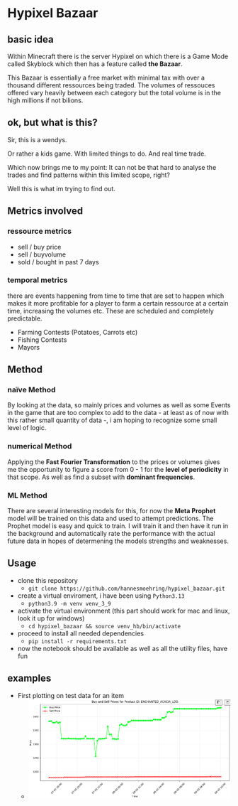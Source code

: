 # Hypixel Bazaar 

## basic idea
Within Minecraft there is the server Hypixel on which there is a Game Mode called Skyblock which then has a feature called **the Bazaar**.

This Bazaar is essentially a free market with minimal tax with over a thousand different ressources being traded. The volumes of ressouces offered vary heavily between each category but the total volume is in the high millions if not bilions.

## ok, but what is this?
Sir, this is a wendys. 

Or rather a kids game. With limited things to do. And real time trade.

Which now brings me to my point: It can not be that hard to analyse the trades and find patterns within this limited scope, right?

Well this is what im trying to find out.

## Metrics involved
### ressource metrics
- sell / buy price
- sell / buyvolume
- sold / bought in past 7 days

### temporal metrics
there are events happening from time to time that are set to happen which makes it more profitable for a player to farm a certain ressource at a certain time, increasing the volumes etc. These are scheduled and completely predictable.

- Farming Contests (Potatoes, Carrots etc)
- Fishing Contests
- Mayors


## Method
### naïve Method
By looking at the data, so mainly prices and volumes as well as some Events in the game that are too complex to add to the data - at least as of now with this rather small quantity of data -, i am hoping to recognize some small level of logic.

### numerical Method
Applying the **Fast Fourier Transformation** to the prices or volumes gives me the opportunity to figure a score from 0 - 1 for the **level of periodicity** in that scope. As well as find a subset with **dominant frequencies**.

### ML Method
There are several interesting models for this, for now the **Meta Prophet** model will be trained on this data and used to attempt predictions. The Prophet model is easy and quick to train. I will train it and then have it run in the background and automatically rate the performance with the actual future data in hopes of determening the models strengths and weaknesses.


## Usage
- clone this repository
    - ```git clone https://github.com/hannesmoehring/hypixel_bazaar.git```
- create a virtual enviroment, i have been using ```Python3.13```
    - ```python3.9 -m venv venv_3_9```
- activate the virtual environment (this part should work for mac and linux, look it up for windows)
    - ```cd hypixel_bazaar && source venv_hb/bin/activate```
- proceed to install all needed dependencies 
    - ```pip install -r requirements.txt```
- now the notebook should be available as well as all the utility files, have fun


## examples

- First plotting on test data for an item
    - ![simple enchanted acacia graphic](./assets/img/enchanted_acacia_simple.png)